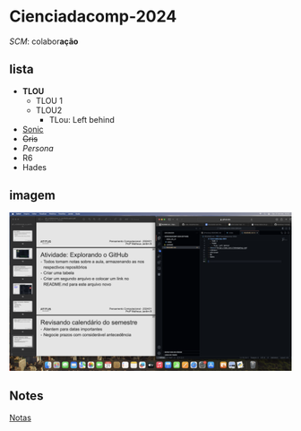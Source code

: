 # Cienciadacomp-2024

*SCM*: colabor**ação**

## lista

- **TLOU**
  - TLOU 1
  - TLOU2
    - TLou: Left behind
- [Sonic](https://www.sonicthehedgehog.com)
- ~~Gris~~
- *Persona*
- R6
- Hades

## imagem

![alt text](image.png)

## Notes

[Notas](https://github.com/Luda-costa/Cienciadacomp-2024/blob/main/2024_03_21/notes)
